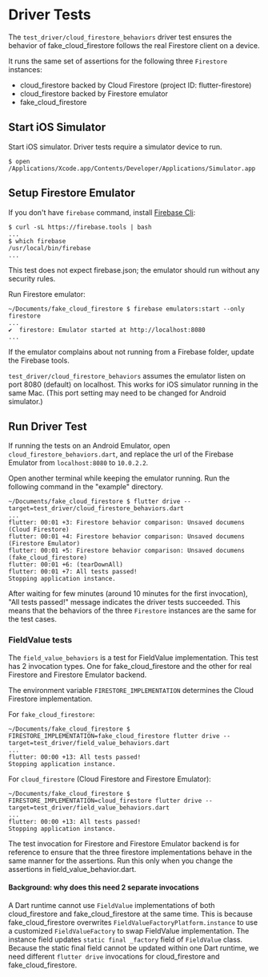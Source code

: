 # Driver Tests

The `test_driver/cloud_firestore_behaviors` driver test ensures the behavior of 
fake_cloud_firestore follows the real Firestore client on a device.

It runs the same set of assertions for the following three `Firestore` instances:

- cloud_firestore backed by Cloud Firestore (project ID: flutter-firestore)
- cloud_firestore backed by Firestore emulator
- fake_cloud_firestore

## Start iOS Simulator

Start iOS simulator. Driver tests require a simulator device to run.

```
$ open /Applications/Xcode.app/Contents/Developer/Applications/Simulator.app
```

## Setup Firestore Emulator

If you don't have `firebase` command, install [Firebase Cli](https://firebase.google.com/docs/cli#install-cli-mac-linux):

```
$ curl -sL https://firebase.tools | bash
...
$ which firebase
/usr/local/bin/firebase
...
```

This test does not expect firebase.json; the emulator should run without any security rules.

Run Firestore emulator:

```
~/Documents/fake_cloud_firestore $ firebase emulators:start --only firestore
...
✔  firestore: Emulator started at http://localhost:8080
...
```

If the emulator complains about not running from a Firebase folder, update the Firebase tools.

`test_driver/cloud_firestore_behaviors` assumes the emulator listen on port
8080 (default) on localhost. This works for iOS simulator running in the same
Mac. (This port setting may need to be changed for Android simulator.)

## Run Driver Test

If running the tests on an Android Emulator, open
`cloud_firestore_behaviors.dart`, and replace the url of the Firebase Emulator
from `localhost:8080` to `10.0.2.2`.

Open another terminal while keeping the emulator running.
Run the following command in the "example" directory.

```
~/Documents/fake_cloud_firestore $ flutter drive --target=test_driver/cloud_firestore_behaviors.dart
...
flutter: 00:01 +3: Firestore behavior comparison: Unsaved documens (Cloud Firestore)
flutter: 00:01 +4: Firestore behavior comparison: Unsaved documens (Firestore Emulator)
flutter: 00:01 +5: Firestore behavior comparison: Unsaved documens (fake_cloud_firestore)
flutter: 00:01 +6: (tearDownAll)
flutter: 00:01 +7: All tests passed!
Stopping application instance.
```

After waiting for few minutes (around 10 minutes for the first invocation),
"All tests passed!" message indicates the driver tests succeeded.
This means that the behaviors of the three `Firestore` instances are the same
for the test cases.

### FieldValue tests

The `field_value_behaviors` is a test for FieldValue implementation.
This test has 2 invocation types. One for fake_cloud_firestore and the other for
real Firestore and Firestore Emulator backend.

The environment variable `FIRESTORE_IMPLEMENTATION` determines the Cloud Firestore
implementation.

For `fake_cloud_firestore`:

```
~/Documents/fake_cloud_firestore $ FIRESTORE_IMPLEMENTATION=fake_cloud_firestore flutter drive --target=test_driver/field_value_behaviors.dart
...
flutter: 00:00 +13: All tests passed!
Stopping application instance.
```

For `cloud_firestore` (Cloud Firestore and Firestore Emulator):

```
~/Documents/fake_cloud_firestore $ FIRESTORE_IMPLEMENTATION=cloud_firestore flutter drive --target=test_driver/field_value_behaviors.dart
...
flutter: 00:00 +13: All tests passed!
Stopping application instance.
```

The test invocation for Firestore and Firestore Emulator backend is for reference to ensure
that the three firestore implementations behave in the same manner for the assertions.
Run this only when you change the assertions in field_value_behavior.dart.

#### Background: why does this need 2 separate invocations

A Dart runtime cannot use `FieldValue` implementations of both cloud_firestore and
fake_cloud_firestore at the same time.
This is because fake_cloud_firestore overwrites
`FieldValueFactoryPlatform.instance` to use a customized `FieldValueFactory` to swap
FieldValue implementation.
The instance field updates `static final _factory` field of `FieldValue` class.
Because the static final field cannot be updated within one Dart runtime, we need
different `flutter drive` invocations for cloud_firestore and fake_cloud_firestore.


